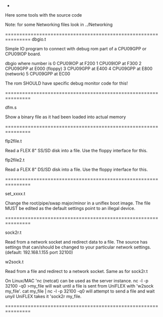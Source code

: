 *

Here some tools with the source code

Note: for some Networking files look in ../Networking

===============================================================
dbgio.t

Simple IO program to connect with debug rom part of a CPU09GPP
or CPU09IOP board.

dbgio <number>    where number is
0    CPU09IOP   at F200
1    CPU09IOP   at F300
2    CPU09GPP   at E000    (floppy)
3    CPU09GPP   at E400
4    CPU09GPP   at E800    (network)
5    CPU09GPP   at EC00    

The rom SHOULD have specific debug monitor code for this!

===============================================================

dfm.s

Show a binary file as it had been loaded into actual memory

===============================================================

flp2file.t

Read a FLEX 8" SS/SD disk into a file. Use the floppy interface 
for this.

flp2file2.t

Read a FLEX 8" DS/SD disk into a file. Use the floppy interface
for this.

===============================================================

set_xxxx.t

Change the root/pipe/swap  major/minor in a uniflex boot image.
The file MUST be edited as the default settings point to an
illegal device.

===============================================================

sock2r.t

Read from a network socket and redirect data to a file. The source
has settings that can/should be changed to your particular network
settings. (default: 192.168.1.155 port 32100)

w2sock.t

Read from a file and redirect to a network socket. Same as for
sock2r.t

On Linux/MAC  'nc (netcat) can be used as the server instance.
nc -l -p 32100 -q0 >my_file      will wait until a file is sent
from UniFLEX with 'w2sock my_file'.
cat my_file | nc -l -p 32100 -q0   will attempt to send a file and
wait unyil UniFLEX takes it 'sock2r  my_file.

===============================================================

